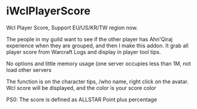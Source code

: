# iWclPlayerScore
Wcl Player Score, Support EU/US/KR/TW region now.    
 

The people in my guild  want to see if the other player has Ahn'Qiraj experience when they are grouped,
and then I make this addon. It grab all player score from Warcraft Logs and display in player tool tips.

No options and little memory usage (one server occupies less than 1M, not load other servers

The function is on the character tips, /who name, right click on the avatar.
Wcl score will be displayed, and the color is your  score color


PS0: The score is defined as ALLSTAR Point plus percentage
